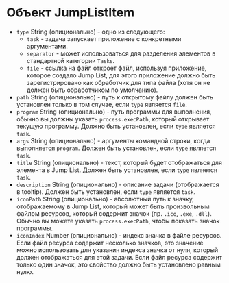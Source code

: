 # Объект JumpListItem

* `type` String (опиционально) - одно из следующего:
  * `task` - задача запускает приложение с конкретными аргументами.
  * `separator` - может использоваться для разделения элементов в стандартной категории `Tasks`.
  * `file` - ссылка на файл откроет файл, используя приложение, которое создало Jump List, для этого приложение должно быть зарегистрировано как обработчик для типа файла (хотя он не должен быть обработчиком по умолчанию).
* `path` String (опиционально) - путь к открытому файлу должен быть установлен только в том случае, если `type` является `file`.
* `program` String (опиционально) - путь программы для выполнения, обычно вы должны указать `process.execPath`, который открывает текущую программу. Должно быть установлен, если `type` является `task`.
* `args` String (опиционально) - аргументы командной строки, когда выполняется `program`. Должен быть установлен, если `type` является `task`.
* `title` String (опиционально) - текст, который будет отображаться для элемента в Jump List. Должен быть установлен, если `type` является `task`.
* `description` String (опиционально) - описание задачи (отображается в tooltip). Должен быть установлен, если `type` является `task`.
* `iconPath` String (опиционально) - абсолютный путь к значку, отображаемому в Jump List, который может быть произвольным файлом ресурсов, который содержит значок (пр. `.ico`, `.exe`, `.dll`). Обычно вы можете указать `process.execPath`, чтобы показать значок программы.
* `iconIndex` Number (опиционально) - индекс значка в файле ресурсов. Если файл ресурса содержит несколько значков, это значение можно использовать для указания индекса значка от нуля, который должен отображаться для этой задачи. Если файл ресурса содержит только один значок, это свойство должно быть установлено равным нулю.
